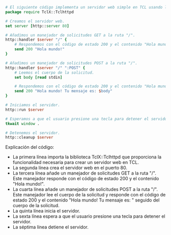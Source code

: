 ```tcl
# El siguiente código implementa un servidor web simple en TCL usando la biblioteca TclX.
package require TclX::Tclhttpd

# Creamos el servidor web.
set server [http::server 80]

# Añadimos un manejador de solicitudes GET a la ruta "/".
http::handler $server "/" {
    # Respondemos con el código de estado 200 y el contenido "Hola mundo!".
    send 200 "Hola mundo!"
}

# Añadimos un manejador de solicitudes POST a la ruta "/".
http::handler $server "/" ":POST" {
    # Leemos el cuerpo de la solicitud.
    set body [read stdin]

    # Respondemos con el código de estado 200 y el contenido "Hola mundo!".
    send 200 "Hola mundo! Tu mensaje es: $body"
}

# Iniciamos el servidor.
http::run $server

# Esperamos a que el usuario presione una tecla para detener el servidor.
tkwait window .

# Detenemos el servidor.
http::cleanup $server
```

Explicación del código:

* La primera línea importa la biblioteca TclX::Tclhttpd que proporciona la funcionalidad necesaria para crear un servidor web en TCL.
* La segunda línea crea el servidor web en el puerto 80.
* La tercera línea añade un manejador de solicitudes GET a la ruta "/". Este manejador responde con el código de estado 200 y el contenido "Hola mundo!".
* La cuarta línea añade un manejador de solicitudes POST a la ruta "/". Este manejador lee el cuerpo de la solicitud y responde con el código de estado 200 y el contenido "Hola mundo! Tu mensaje es: " seguido del cuerpo de la solicitud.
* La quinta línea inicia el servidor.
* La sexta línea espera a que el usuario presione una tecla para detener el servidor.
* La séptima línea detiene el servidor.